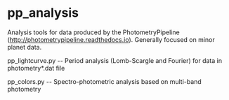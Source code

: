 # pp_analysis
Analysis tools for data produced by the PhotometryPipeline (http://photometrypipeline.readthedocs.io). Generally focused on minor planet data.

pp_lightcurve.py -- Period analysis (Lomb-Scargle and Fourier) for data in photometry*.dat file

pp_colors.py -- Spectro-photometric analysis based on multi-band photometry
